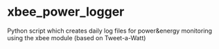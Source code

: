 xbee_power_logger
=================

Python script which creates daily log files for power&amp;energy monitoring using the xbee module (based on Tweet-a-Watt)
